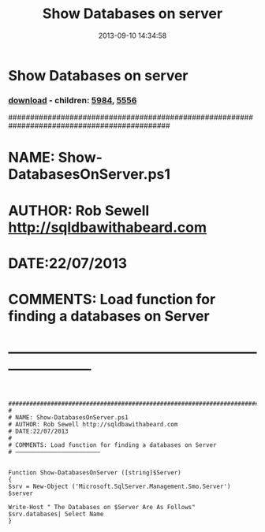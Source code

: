 ﻿---
pid:            4454
poster:         Rob Sewell
title:          Show Databases on server
date:           2013-09-10 14:34:58
format:         posh
parent:         0
parent:         0
children:       5984,5556
---

# Show Databases on server

### [download](4454.ps1) - children: [5984](5984.md), [5556](5556.md)


 #############################################################################################
#
# NAME: Show-DatabasesOnServer.ps1
# AUTHOR: Rob Sewell http://sqldbawithabeard.com
# DATE:22/07/2013
#
# COMMENTS: Load function for finding a databases on Server
# ————————————————————————


```posh

 #############################################################################################
#
# NAME: Show-DatabasesOnServer.ps1
# AUTHOR: Rob Sewell http://sqldbawithabeard.com
# DATE:22/07/2013
#
# COMMENTS: Load function for finding a databases on Server
# ————————————————————————


Function Show-DatabasesOnServer ([string]$Server)
{
$srv = New-Object ('Microsoft.SqlServer.Management.Smo.Server') $server

Write-Host " The Databases on $Server Are As Follows"
$srv.databases| Select Name
}
```
